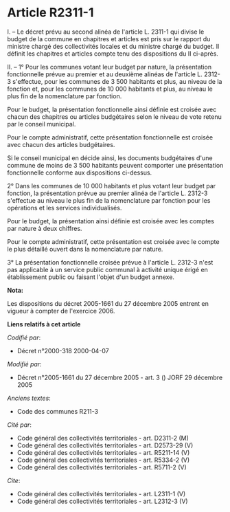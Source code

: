 # Article R2311-1

I. – Le décret prévu au second alinéa de l'article L. 2311-1 qui divise le budget de la commune en chapitres et articles est
pris sur le rapport du ministre chargé des collectivités locales et du ministre chargé du budget. Il définit les chapitres et
articles compte tenu des dispositions du II ci-après.

II. – 1° Pour les communes votant leur budget par nature, la présentation fonctionnelle prévue au premier et au deuxième
alinéas de l'article L. 2312-3 s'effectue, pour les communes de 3 500 habitants et plus, au niveau de la fonction et, pour
les communes de 10 000 habitants et plus, au niveau le plus fin de la nomenclature par fonction.

Pour le budget, la présentation fonctionnelle ainsi définie est croisée avec chacun des chapitres ou articles budgétaires
selon le niveau de vote retenu par le conseil municipal.

Pour le compte administratif, cette présentation fonctionnelle est croisée avec chacun des articles budgétaires.

Si le conseil municipal en décide ainsi, les documents budgétaires d'une commune de moins de 3 500 habitants peuvent
comporter une présentation fonctionnelle conforme aux dispositions ci-dessus.

2° Dans les communes de 10 000 habitants et plus votant leur budget par fonction, la présentation prévue au premier alinéa de
l'article L. 2312-3 s'effectue au niveau le plus fin de la nomenclature par fonction pour les opérations et les services
individualisés.

Pour le budget, la présentation ainsi définie est croisée avec les comptes par nature à deux chiffres.

Pour le compte administratif, cette présentation est croisée avec le compte le plus détaillé ouvert dans la nomenclature par
nature.

3° La présentation fonctionnelle croisée prévue à l'article L. 2312-3 n'est pas applicable à un service public communal à
activité unique érigé en établissement public ou faisant l'objet d'un budget annexe.

**Nota:**

Les dispositions du décret 2005-1661 du 27 décembre 2005 entrent en vigueur à compter de l'exercice 2006.

**Liens relatifs à cet article**

_Codifié par_:

  - Décret n°2000-318 2000-04-07

_Modifié par_:

  - Décret n°2005-1661 du 27 décembre 2005 - art. 3 () JORF 29 décembre 2005

_Anciens textes_:

  - Code des communes R211-3

_Cité par_:

  - Code général des collectivités territoriales - art. D2311-2 (M)
  - Code général des collectivités territoriales - art. D2573-29 (V)
  - Code général des collectivités territoriales - art. R5211-14 (V)
  - Code général des collectivités territoriales - art. R5334-2 (V)
  - Code général des collectivités territoriales - art. R5711-2 (V)

_Cite_:

  - Code général des collectivités territoriales - art. L2311-1 (V)
  - Code général des collectivités territoriales - art. L2312-3 (V)

